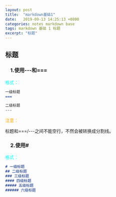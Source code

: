 ```yaml
---
layout: post
title:  "markdown基础1"
date:   2019-09-13 14:25:13 +0800
categories: notes markdown base
tags: markdown 基础 1 标题
excerpt: "标题"
---
```


## 标题

### &emsp;1.使用---和===

<font color="aqua">格式：</font>

```markdown
一级标题
===

二级标题
---
```

<font color="orange">注意：</font>

标题和===/---之间不能空行，不然会被转换成分割线。

### &emsp;2.使用\#

<font color="aqua">格式：</font>

```markdown
# 一级标题
## 二级标题
### 三级标题
#### 四级标题
##### 五级标题
###### 六级标题
```
